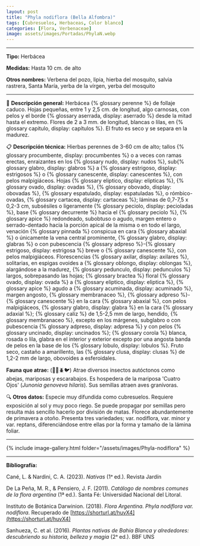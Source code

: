 ```yaml
---
layout: post
title: "Phyla nodiflora (Bella Alfombra)"
tags: [Cubresuelos, Herbaceas, Color blanco]
categories: [Flora, Verbenaceae]
image: assets/images/Portadas/PhylaN.webp
---
```


***

**Tipo:** Herbácea

**Medidas:** Hasta 10 cm. de alto

**Otros nombres:** Verbena del pozo, lipia, hierba del mosquito, salvia rastrera, Santa María, yerba de la
vírgen, yerba del mosquito

***

🌱 **Descripción general:** Herbácea {% glossary perenne %} de follaje caduco. Hojas pequeñas, entre 1 y 2,5 cm. de longitud, algo carnosas, con pelos y el borde {% glossary aserrada, display: aserrado %} desde la mitad hasta el extremo. Flores de 2 a 3 mm. de longitud, blancas o lilas, en {% glossary capitulo, display: capítulos %}. El fruto es seco y se separa en la madurez.

📋 **Descripción técnica:** Hierbas perennes de 3-60 cm de alto; tallos {% glossary procumbente, display: procumbentes %} o a veces con ramas erectas, enraizantes en los {% glossary nudo, display: nudos %}, sub{% glossary glabro, display: glabros %} a {% glossary estrigoso, display: estrigosos %} o {% glossary canescente, display: canescentes %}, con pelos malpigiáceos. Hojas {% glossary eliptico, display: elipticas %}, {% glossary ovado, display: ovadas %}, {% glossary obovado, display: obovadas %}, {% glossary espatulado, display: espatuladas %}, o rómbico-ovadas, {% glossary cartacea, display: cartaceas %}; láminas de 0,7-7,5 x 0,2-3 cm, subsésiles o ligeramente {% glossary peciolo, display: pecioladas %}, base {% glossary decurrente %} hacia el {% glossary peciolo %}, {% glossary apice %} redondeado, subobtuso o agudo, margen entero o serrado-dentado hacia la porción apical de la misma o en todo el largo, venación {% glossary pinnada %} conspicua en cara {% glossary abaxial %} o únicamente la vena central prominente, {% glossary glabro, display: glabras %} o con pubescencia {% glossary adpreso %}-{% glossary estrigoso, display: estrigosa %} breve o {% glossary canescente %}, con pelos malpigiáceos. Florescencias {% glossary axilar, display: axilares %}, solitarias, en espigas ovoides a {% glossary oblongo, display: oblongas %}, alargándose a la madurez, {% glossary pedunculo, display: pedunculos %} largos, sobrepasando las hojas; {% glossary bractea %} floral {% glossary ovado, display: ovada %} a {% glossary eliptico, display: eliptica %}, {% glossary apice %} agudo a {% glossary acuminada, display: acuminado %}, margen angosto, {% glossary membranaceo %}, {% glossary adpreso %}-{% glossary canescente %} en la cara {% glossary abaxial %}, con pelos malpigiáceos, {% glossary glabro, display: glabra %} en la cara {% glossary adaxial %}; {% glossary caliz %} de 1,5-2,5 mm de largo, hendido, {% glossary membranaceo %}, excepto en los márgenes, subglabro o con pubescencia {% glossary adpreso, display: adpresa %} y con pelos {% glossary uncinado, display: uncinados %}; {% glossary corola %} blanca, rosada o lila, glabra en el interior y exterior excepto por una angosta banda de pelos en la base de los {% glossary lobulo, display: lobulos %}. Fruto seco, castaño a amarillento, las {% glossary clusa, display: clusas %} de 1,2-2 mm de largo, obovoides a esferoidales.

**Fauna que atrae:** (🦋🐝🪲🐦) Atrae diversos insectos autóctonos como abejas, mariposas y escarabajos. Es hospedera de la mariposa 'Cuatro Ojos' (*Junonia genoveva hilaris*). Sus semillas atraen aves granívoras.

🔍 **Otros datos:** Especie muy difundida como cubresuelos. Requiere exposición al sol y muy poco riego. Se puede propagar por semillas pero resulta más sencillo hacerlo por división de matas. Florece abundantemente de primavera a otoño. Presenta tres variedades; var. nodiflora, var. minor y var. reptans, diferenciándose entre ellas por la forma y tamaño de la lámina foliar.

------

{% include image-gallery.html folder="/assets/images/Phyla-nodiflora" %}

***

**Bibliografía:**

Cané, L. & Nardini, C. A. (2023). *Nativas* (1ᵃ ed.). Revista Jardín

De La Peña, M. R., & Pensiero, J. F. (2011). *Catálogo de nombres comunes de la flora argentina* (1ª ed.). Santa Fé: Universidad Nacional del Litoral.

Instituto de Botánica Darwinion. (2018). *Flora Argentina. Phyla nodiflora var. nodiflora*. Recuperado de 
[https://shorturl.at/huvX4](https://shorturl.at/huvX4)

Sanhueza, C. et al. (2016). *Plantas nativas de Bahía Blanca y alrededores: descubriendo su historia, belleza y magia* (2ᵃ ed.). BBF UNS
